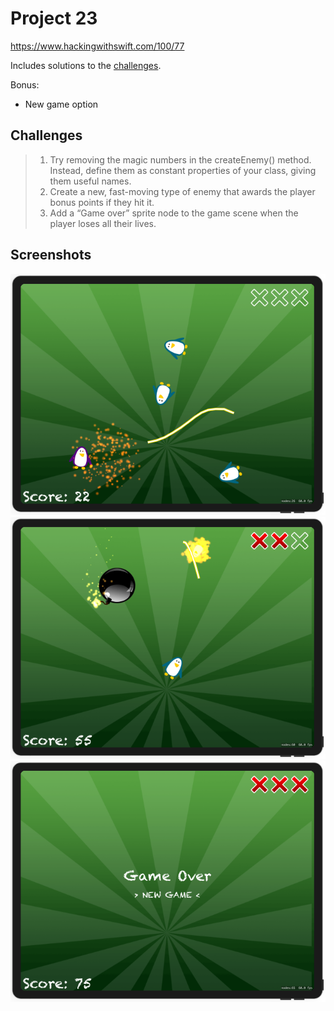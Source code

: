 # Project 23

https://www.hackingwithswift.com/100/77

Includes solutions to the [challenges](https://www.hackingwithswift.com/read/23/8/wrap-up).

Bonus:
- New game option

## Challenges

>1. Try removing the magic numbers in the createEnemy() method. Instead, define them as constant properties of your class, giving them useful names.
>2. Create a new, fast-moving type of enemy that awards the player bonus points if they hit it.
>3. Add a “Game over” sprite node to the game scene when the player loses all their lives.

## Screenshots

![screenshot1](screenshots/screen01.png)
![screenshot2](screenshots/screen02.png)
![screenshot3](screenshots/screen03.png)
